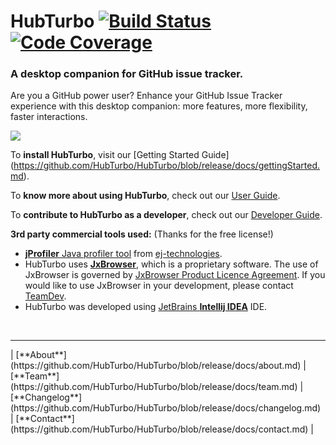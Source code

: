 # HubTurbo [![Build Status](https://travis-ci.org/HubTurbo/HubTurbo.svg?branch=master)](https://travis-ci.org/HubTurbo/HubTurbo) [![Code Coverage](https://coveralls.io/repos/github/HubTurbo/HubTurbo/badge.svg?branch=master)](https://coveralls.io/r/HubTurbo/HubTurbo)

### A desktop companion for GitHub issue tracker.

Are you a GitHub power user? Enhance your GitHub Issue Tracker experience with this desktop companion: more features, more flexibility, faster interactions. 

![](https://github.com/HubTurbo/HubTurbo/blob/release/docs/images/gettingStarted/bothViewsScreenshot.png?raw=true)

To **install HubTurbo**, visit our [Getting Started Guide] (https://github.com/HubTurbo/HubTurbo/blob/release/docs/gettingStarted.md).

To **know more about using HubTurbo**, check out our [User Guide](https://github.com/HubTurbo/HubTurbo/blob/release/docs/userGuide.md).

To **contribute to HubTurbo as a developer**, check out our [Developer Guide](docs/developerGuide.md).

**3rd party commercial tools used:** (Thanks for the free license!)
* [**jProfiler** Java profiler tool](http://www.ej-technologies.com/products/jprofiler/overview.html) 
  from [ej-technologies](https://www.ej-technologies.com/).
* HubTurbo uses [**JxBrowser**](http://www.teamdev.com/jxbrowser), which is a proprietary software. The use of JxBrowser is governed by [JxBrowser Product Licence Agreement](http://www.teamdev.com/jxbrowser-licence-agreement). 
If you would like to use JxBrowser in your development, please contact [TeamDev](https://goo.gl/VjG1Fn).
* HubTurbo was developed using [JetBrains **Intellij IDEA**](https://www.jetbrains.com/idea/) IDE.

<br>
<hr>
| [**About**](https://github.com/HubTurbo/HubTurbo/blob/release/docs/about.md)
| [**Team**](https://github.com/HubTurbo/HubTurbo/blob/release/docs/team.md) 
| [**Changelog**](https://github.com/HubTurbo/HubTurbo/blob/release/docs/changelog.md) 
| [**Contact**](https://github.com/HubTurbo/HubTurbo/blob/release/docs/contact.md)
|
